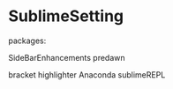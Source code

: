 # SublimeSetting

packages:

SideBarEnhancements
predawn

bracket highlighter
Anaconda
sublimeREPL


